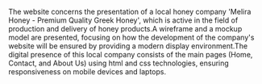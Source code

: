 The website concerns the presentation of a local honey company 'Melira Honey - Premium Quality Greek Honey', which is active in the field of production and delivery of honey products.A wireframe and a mockup model are presented, focusing on how the development of the company's website will be ensured by providing a modern display environment.The digital presence of this local company consists of the main pages (Home, Contact, and About Us) using html and css technologies, ensuring responsiveness on mobile devices and laptops.
